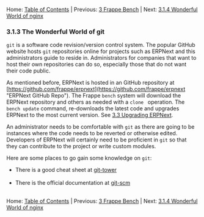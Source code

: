 Home: [Table of Contents](../README.md "Table of Contents") | Previous: [3 Frappe Bench](bench "Frappe Bench") | Next: [3.1.4 Wonderful World of nginx](nginx "The Wonderful World of nginx") 

### 3.1.3 The Wonderful World of git

`git` is a software code revision/version control system. The popular GitHub website hosts `git` repositories online for projects such as ERPNext and this administrators guide to reside in. Administrators for companies that want to host their own repositories can do so, especially those that do not want their code public.

As mentioned before, ERPNext is hosted in an GitHub repository at [https://github.com/frappe/erpnext](https://github.com/frappe/erpnext "ERPNext GitHub Repo"). The Frappe `bench` system will download the ERPNext repository and others as needed with a `clone ` operation. The `bench update` command, re-downloads the latest code and upgrades ERPNext to the most current version. See [3.3 Upgrading ERPNext](upgrade "Upgrading ERPNext").

An administrator needs to be comfortable with `git` as there are going to be instances where the code needs to be reverted or otherwise edited. Developers of ERPNext will certainly need to be proficient in `git` so that they can contribute to the project or write custom modules.

Here are some places to go gain some knowledge on `git`:
* There is a good cheat sheet at [git-tower](https://www.git-tower.com/blog/git-cheat-sheet "Git Cheat Sheet")<br /><br />
* There is the official documentation at [git-scm](https://git-scm.com/docs "Git SCM Documentation")<br /><br />

Home: [Table of Contents](../README.md "Table of Contents") | Previous: [3 Frappe Bench](bench "Frappe Bench") | Next: [3.1.4 Wonderful World of nginx](nginx "The Wonderful World of nginx")
